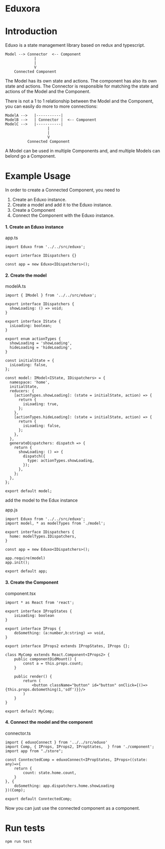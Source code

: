 
# Eduxora

# Introduction

Eduxo is a state management library based on redux and typescript.

<!-- This library provides 2 value propositions: -->
<!-- * Dispatch functions in redux do not support types.
* Writing new redux logic is time consuming due to the amount of files that one needs to manage. -->
<!-- 
Problem one is solved by using typescript and adding a layer of functions called 'dispatchers'
Problem two is solved by prividing an API inspired by dvajs.

All actions are still done through redux dispatch. You can still write your own middleware. -->
```
Model --> Connector  <-- Component
             |
             |
             V
    Connected Component          
```
The Model has its own state and actions.
The component has also its own state and actions.
The Connector is responsible for matching the state and actions of the Model and the Component.

There is not a 1 to 1 relationship between the Model and the Component, you can easily do more to more connections:

```
ModelA -->   |-----------|
ModelB -->   | Connector |  <-- Component
ModelC -->   |-----------|
                   |
                   |
                   V
          Connected Component
```

A Model can be used in multiple Components and, and multiple Models can belond go a Component.

# Example Usage
In order to create a Connected Component, you need to
1. Create an Eduxo instance.
2. Create a model and add it to the Eduxo instance.
3. Create a Component
4. Connect the Component with the Eduxo instance.

#### 1. Create an Eduxo instance
app.ts
```
import Eduxo from '../../src/eduxo';

export interface IDispatchers {}

const app = new Eduxo<IDispatchers>();
```

#### 2. Create the model
modelA.ts
```
import { IModel } from '../../src/eduxo';

export interface IDispatchers {
  showLoading: () => void;
}

export interface IState {
  isLoading: boolean;
}

export enum actionTypes {
  showLoading = 'showLoading',
  hideLoading = 'hideLoading',
}

const initialState = {
  isLoading: false,
};

const model: IModel<IState, IDispatchers> = {
  namespace: 'home',
  initialState,
  reducers: {
    [actionTypes.showLoading]: (state = initialState, action) => {
      return {
        isLoading: true,
      };
    },
    [actionTypes.hideLoading]: (state = initialState, action) => {
      return {
        isLoading: false,
      };
    },
  },
  generateDispatchers: dispatch => {
    return {
      showLoading: () => {
        dispatch({
          type: actionTypes.showLoading,
        });
      },
    };
  },
};

export default model;
```

add the model to the Edux instance

app.js
```
import Eduxo from '../../src/eduxo';
import model, * as modelTypes from './model';

export interface IDispatchers {
  home: modelTypes.IDispatchers,
}

const app = new Eduxo<IDispatchers>();

app.require(model)
app.init();

export default app;
```

#### 3. Create the Component
component.tsx
```
import * as React from 'react';

export interface IPropStates {
    isLoading: boolean
}

export interface IProps {
    doSomething: (a:number,b:string) => void,
}

export interface IProps2 extends IPropStates, IProps {};

class MyComp extends React.Component<IProps2> {
    public componentDidMount() {
        const a = this.props.count;
    }

    public render() {
        return (
            <button className="button" id="button" onClick={()=>{this.props.doSomething(1,'sdf')}}/>
        )
    }
}

export default MyComp;
```

#### 4. Connect the model and the component
connector.ts
```
import { eduxoConnect } from '../../src/eduxo'
import Comp, { IProps, IProps2, IPropStates,  } from './component';
import app from "./store";
  
const ConntectedComp = eduxoConnect<IPropStates, IProps>((state: any)=>{
    return {
        count: state.home.count,
    }
}, {
    doSomething: app.dispatchers.home.showLoading
})(Comp);

export default ConntectedComp;

```

Now you can just use the connected component as a component.

# Run tests
`npm run test`
